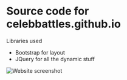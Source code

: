 # Source code for celebbattles.github.io

Libraries used

- Bootstrap for layout
- JQuery for all the dynamic stuff

![Website screenshot](https://i.imgur.com/gMMpBGS.jpg)

